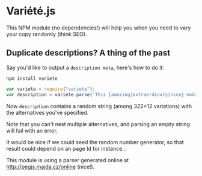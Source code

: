 Variété.js
==========

This NPM module (no dependencies!) will help you when you need to vary your copy randomly (think SEO).

## Duplicate descriptions? A thing of the past

Say you'd like to output a `description meta`, here's how to do it:

```
npm install variete
```

```JavaScript
var variete = require("variete");
var description = variete.parse('This {amazing|extraordinary|nice} module {will help me|already helps me} when I {need|have to} vary my copy.');
```

Now `description` contains a random string (among 3*2*2=12 variations) with the alternatives you've specified.

Note that you can't nest multiple alternatives, and parsing an empty string will fail with an error.

It would be nice if we could seed the random number generator, so that result could depend on an page Id for instance...

This module is using a parser generated online at http://pegjs.majda.cz/online (nice!).